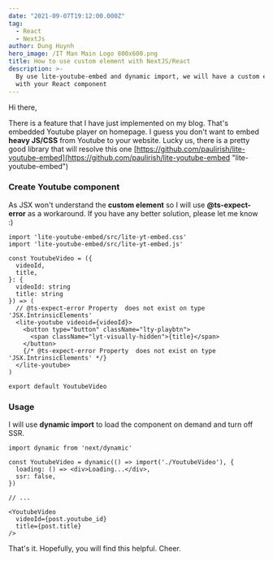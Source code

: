 ```yaml
---
date: "2021-09-07T19:12:00.000Z"
tag:
  - React
  - NextJs
author: Dung Huynh
hero_image: /IT Man Main Logo 800x600.png
title: How to use custom element with NextJS/React
description: >-
  By use lite-youtube-embed and dynamic import, we will have a custom element
  with your React component
---
```


Hi there,

There is a feature that I have just implemented on my blog. That's embedded Youtube player on homepage. I guess you don't want to embed **heavy JS/CSS** from Youtube to your website. Lucky us, there is a pretty good library that will resolve this one [https://github.com/paulirish/lite-youtube-embed](https://github.com/paulirish/lite-youtube-embed "lite-youtube-embed")

### Create Youtube component

As JSX won't understand the **custom element** so I will use **@ts-expect-error** as a workaround. If you have any better solution, please let me know :)

```
import 'lite-youtube-embed/src/lite-yt-embed.css'
import 'lite-youtube-embed/src/lite-yt-embed.js'

const YoutubeVideo = ({
  videoId,
  title,
}: {
  videoId: string
  title: string
}) => (
  // @ts-expect-error Property  does not exist on type 'JSX.IntrinsicElements'
  <lite-youtube videoid={videoId}>
    <button type="button" className="lty-playbtn">
      <span className="lyt-visually-hidden">{title}</span>
    </button>
    {/* @ts-expect-error Property  does not exist on type 'JSX.IntrinsicElements' */}
  </lite-youtube>
)

export default YoutubeVideo
```

### Usage

I will use **dynamic import** to load the component on demand and turn off SSR.

```
import dynamic from 'next/dynamic'

const YoutubeVideo = dynamic(() => import('./YoutubeVideo'), {
  loading: () => <div>Loading...</div>,
  ssr: false,
})

// ...

<YoutubeVideo
  videoId={post.youtube_id}
  title={post.title}
/>
```

That's it. Hopefully, you will find this helpful. Cheer.
